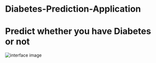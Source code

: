 # Diabetes-Prediction-Application

# Predict whether you have Diabetes or not

![interface image](https://github.com/Phani-8649/Diabetes-Prediction-Application/assets/120397247/0a97adf9-b85d-4dd7-af46-cc53bf0f2853)
